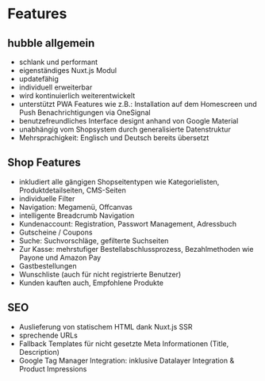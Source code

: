# Features

## hubble allgemein
- schlank und performant 
- eigenständiges Nuxt.js Modul 
- updatefähig
- individuell erweiterbar
- wird kontinuierlich weiterentwickelt
- unterstützt PWA Features wie z.B.: Installation auf dem Homescreen und Push Benachrichtigungen via OneSignal
- benutzefreundliches Interface designt anhand von Google Material 
- unabhängig vom Shopsystem durch generalisierte Datenstruktur
- Mehrsprachigkeit: Englisch und Deutsch bereits übersetzt

## Shop Features 
- inkludiert alle gängigen Shopseitentypen wie Kategorielisten, Produktdetailseiten, CMS-Seiten
- individuelle Filter
- Navigation: Megamenü, Offcanvas
- intelligente Breadcrumb Navigation
- Kundenaccount: Registration, Passwort Management, Adressbuch
- Gutscheine / Coupons 
- Suche: Suchvorschläge, gefilterte Suchseiten
- Zur Kasse: mehrstufiger Bestellabschlussprozess, Bezahlmethoden wie Payone und Amazon Pay
- Gastbestellungen
- Wunschliste (auch für nicht registrierte Benutzer)
- Kunden kauften auch, Empfohlene Produkte 

## SEO
- Auslieferung von statischem HTML dank Nuxt.js SSR
- sprechende URLs
- Fallback Templates für nicht gesetzte Meta Informationen (Title, Description)
- Google Tag Manager Integration: inklusive Datalayer Integration & Product Impressions
